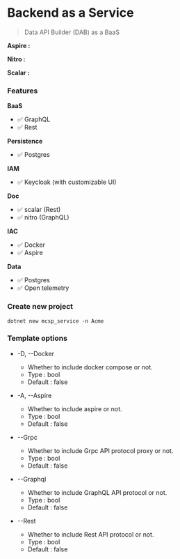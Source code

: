 # Backend as a Service

> Data API Builder (DAB) as a BaaS

**Aspire :**
![]()

**Nitro :**
![]()

**Scalar :**
![]()

### Features

**BaaS**
* ✅ GraphQL
* ✅ Rest

**Persistence**
* ✅ Postgres

**IAM**
* ✅ Keycloak (with customizable UI)

**Doc**
* ✅ scalar (Rest)
* ✅ nitro (GraphQL)

**IAC**
* ✅ Docker
* ✅ Aspire

**Data**
* ✅ Postgres
* ✅ Open telemetry


### Create new project
```console
dotnet new mcsp_service -n Acme
```

### Template options

* -D, --Docker
    * Whether to include docker compose or not.
    * Type : bool
    * Default : false

* -A, --Aspire
    * Whether to include aspire or not.
    * Type : bool
    * Default : false

* --Grpc
    * Whether to include Grpc API protocol proxy or not.
    * Type : bool
    * Default : false

* --Graphql
    * Whether to include GraphQL API protocol or not.
    * Type : bool
    * Default : false

* --Rest
    * Whether to include Rest API protocol or not.
    * Type : bool
    * Default : false


